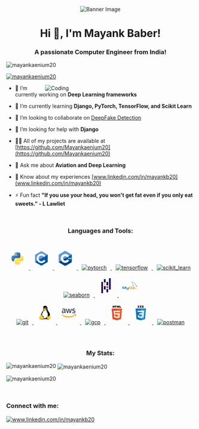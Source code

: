 <p align="center">
  <img src="https://user-images.githubusercontent.com/74038190/241765440-80728820-e06b-4f96-9c9e-9df46f0cc0a5.gif" alt="Banner Image">
</p>

<h1 align="center">Hi 👋, I'm Mayank Baber!</h1>
<h3 align="center">A passionate Computer Engineer from India!</h3>


<p align="left"> <img src="https://komarev.com/ghpvc/?username=mayankaenium20&label=Profile%20views&color=0e75b6&style=flat" alt="mayankaenium20" /> </p>

<p align="left"> <a href="https://github.com/ryo-ma/github-profile-trophy"><img src="https://github-profile-trophy.vercel.app/?username=mayankaenium20&no-frame=true&no-bg=true&row=1&column=3" alt="mayankaenium20" /></a> </p>
<img align = "right" alt = "Coding" width = "400" src = "https://cdn.dribbble.com/users/1162077/screenshots/3848914/programmer.gif">

- 🔭 I’m currently working on **Deep Learning frameworks**

- 🌱 I’m currently learning **Django, PyTorch, TensorFlow, and Scikit Learn**

- 👯 I’m looking to collaborate on [DeepFake Detection](https://github.com/Mayankaenium20/Deepfake-Detection---BE-PROJECT)

- 🤝 I’m looking for help with **Django**

- 👨‍💻 All of my projects are available at [https://github.com/Mayankaenium20](https://github.com/Mayankaenium20)

- 💬 Ask me about **Aviation and Deep Learning**

- 📄 Know about my experiences [www.linkedin.com/in/mayankb20](www.linkedin.com/in/mayankb20)

- ⚡ Fun fact **"If you use your head, you won't get fat even if you only eat sweets." - L Lawliet**


<br>
<h3 align="center">Languages and Tools:</h3>
<p align="center">
<br>
<a href="https://www.python.org" target="_blank" rel="noreferrer">
    <img src="https://raw.githubusercontent.com/devicons/devicon/master/icons/python/python-original.svg" alt="python" width="40" height="40" style="margin: 10px;"/>
  </a>

<a href="https://www.cprogramming.com/" target="_blank" rel="noreferrer">
    <img src="https://raw.githubusercontent.com/devicons/devicon/master/icons/c/c-original.svg" alt="c" width="40" height="40" style="margin: 10px;"/>
  </a>

  <a href="https://www.w3schools.com/cpp/" target="_blank" rel="noreferrer">
    <img src="https://raw.githubusercontent.com/devicons/devicon/master/icons/cplusplus/cplusplus-original.svg" alt="cplusplus" width="40" height="40" style="margin: 10px;"/>
  </a>

  <a href="https://pytorch.org/" target="_blank" rel="noreferrer">
    <img src="https://www.vectorlogo.zone/logos/pytorch/pytorch-icon.svg" alt="pytorch" width="40" height="40" style="margin: 10px;"/>
  </a>

  <a href="https://www.tensorflow.org" target="_blank" rel="noreferrer">
    <img src="https://www.vectorlogo.zone/logos/tensorflow/tensorflow-icon.svg" alt="tensorflow" width="40" height="40" style="margin: 10px;"/>
  </a>

  <a href="https://scikit-learn.org/" target="_blank" rel="noreferrer">
    <img src="https://upload.wikimedia.org/wikipedia/commons/0/05/Scikit_learn_logo_small.svg" alt="scikit_learn" width="40" height="40" style="margin: 10px;"/>
  </a>

  <a href="https://seaborn.pydata.org/" target="_blank" rel="noreferrer">
    <img src="https://seaborn.pydata.org/_images/logo-mark-lightbg.svg" alt="seaborn" width="40" height="40" style="margin: 10px;"/>
  </a>

  <a href="https://pandas.pydata.org/" target="_blank" rel="noreferrer">
    <img src="https://raw.githubusercontent.com/devicons/devicon/2ae2a900d2f041da66e950e4d48052658d850630/icons/pandas/pandas-original.svg" alt="pandas" width="40" height="40" style="margin: 10px;"/>
  </a>

  <a href="https://www.mysql.com/" target="_blank" rel="noreferrer">
    <img src="https://raw.githubusercontent.com/devicons/devicon/master/icons/mysql/mysql-original-wordmark.svg" alt="mysql" width="40" height="40" style="margin: 10px;"/>
  </a>
<br>
  <a href="https://git-scm.com/" target="_blank" rel="noreferrer">
    <img src="https://www.vectorlogo.zone/logos/git-scm/git-scm-icon.svg" alt="git" width="40" height="40" style="margin: 10px;"/>
  </a>

  <a href="https://www.linux.org/" target="_blank" rel="noreferrer">
    <img src="https://raw.githubusercontent.com/devicons/devicon/master/icons/linux/linux-original.svg" alt="linux" width="40" height="40" style="margin: 10px;”/>
  </a>

  <a href="https://aws.amazon.com" target="_blank" rel="noreferrer">
    <img src="https://raw.githubusercontent.com/devicons/devicon/master/icons/amazonwebservices/amazonwebservices-original-wordmark.svg" alt="aws" width="40" height="40" style="margin: 10px;"/>
  </a>

  <a href="https://cloud.google.com" target="_blank" rel="noreferrer">
    <img src="https://www.vectorlogo.zone/logos/google_cloud/google_cloud-icon.svg" alt="gcp" width="40" height="40" style="margin: 10px;"/>
  </a>

  <a href="https://www.w3.org/html/" target="_blank" rel="noreferrer">
    <img src="https://raw.githubusercontent.com/devicons/devicon/master/icons/html5/html5-original-wordmark.svg" alt="html5" width="40" height="40" style="margin: 10px;"/>
  </a>

  <a href="https://www.w3schools.com/css/" target="_blank" rel="noreferrer">
    <img src="https://raw.githubusercontent.com/devicons/devicon/master/icons/css3/css3-original-wordmark.svg" alt="css3" width="40" height="40" style="margin: 10px;"/>
  </a>

  <a href="https://postman.com" target="_blank" rel="noreferrer">
    <img src="https://www.vectorlogo.zone/logos/getpostman/getpostman-icon.svg" alt="postman" width="40" height="40" style="margin: 10px;"/>
  </a>
</p>

<br>
<h3 align="center">My Stats:</h3>
<p><img align="left" src="https://github-readme-stats.vercel.app/api/top-langs?username=mayankaenium20&show_icons=true&locale=en&layout=compact" alt="mayankaenium20" /></p>

<p>&nbsp;<img align="center" src="https://github-readme-stats.vercel.app/api?username=mayankaenium20&show_icons=true&locale=en" alt="mayankaenium20" /></p>

<p><img align="center" src="https://github-readme-streak-stats.herokuapp.com/?user=mayankaenium20&" alt="mayankaenium20" /></p>

<br>
<h3 align="left">Connect with me:</h3>
<p align="left">
<a href="https://linkedin.com/in/www.linkedin.com/in/mayankb20" target="blank"><img align="center" src="https://raw.githubusercontent.com/rahuldkjain/github-profile-readme-generator/master/src/images/icons/Social/linked-in-alt.svg" alt="www.linkedin.com/in/mayankb20" height="30" width="40" /></a>
</p>
